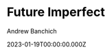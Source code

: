 ---
title: Future Imperfect
github: https://github.com/andrewbanchich/future-imperfect-jekyll-theme
demo: https://andrewbanchich.github.io/future-imperfect-jekyll-theme/
author: Andrew Banchich
author_link: https://github.com/andrewbanchich
date: 2023-01-19T00:00:00.000Z
description: A Jekyll version of the "Future Imperfect" theme by HTML5 UP.
ssg:
  - Jekyll
css:
  - Scss
cms:
  - Markdown
category:
  - others
draft: false
publish_date: '2016-07-16T04:02:38Z'
update_date: '2022-12-10T03:22:54Z'
github_star: 34
github_fork: 42
---